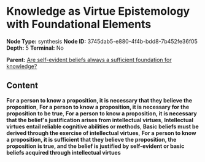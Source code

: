 # Knowledge as Virtue Epistemology with Foundational Elements

**Node Type:** synthesis
**Node ID:** 3745dab5-e880-4f4b-bdd8-7b452fe36f05
**Depth:** 5
**Terminal:** No

**Parent:** [Are self-evident beliefs always a sufficient foundation for knowledge?](are-self-evident-beliefs-always-a-sufficient-foundation-for-knowledge-antithesis-11cd7fc5-9c54-4578-a006-fd9cae921c91.md)

## Content

**For a person to know a proposition, it is necessary that they believe the proposition**, **For a person to know a proposition, it is necessary for the proposition to be true**, **For a person to know a proposition, it is necessary that the belief's justification arises from intellectual virtues**, **Intellectual virtues entail reliable cognitive abilities or methods**, **Basic beliefs must be derived through the exercise of intellectual virtues**, **For a person to know a proposition, it is sufficient that they believe the proposition, the proposition is true, and the belief is justified by self-evident or basic beliefs acquired through intellectual virtues**
